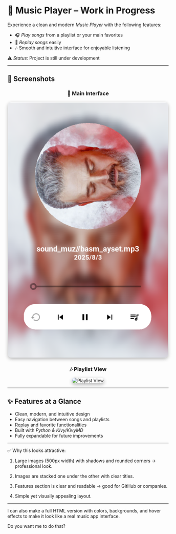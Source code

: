 
# 🎵 Music Player – Work in Progress

Experience a clean and modern *Music Player* with the following features:

- 🎧 *Play songs* from a playlist or your main favorites  
- 🔁 *Replay songs* easily  
- 🎶 Smooth and intuitive interface for enjoyable listening

⚠️ *Status:* Project is still under development

---

## 📸 Screenshots

<div align="center">

### 🎵 Main Interface
<img src="img_file/img1.png" alt="Main Interface" width="500" style="border-radius:10px; box-shadow: 0 4px 12px rgba(0,0,0,0.3);" />

### 🎶 Playlist View
<img src="img_file/.png" alt="Playlist View" width="500" style="border-radius:10px; box-shadow: 0 4px 12px rgba(0,0,0,0.3);" />

</div>

---

## ✨ Features at a Glance
- Clean, modern, and intuitive design  
- Easy navigation between songs and playlists  
- Replay and favorite functionalities  
- Built with *Python & Kivy/KivyMD*  
- Fully expandable for future improvements


---

✅ Why this looks attractive:

1. Large images (500px width) with shadows and rounded corners → professional look.


2. Images are stacked one under the other with clear titles.


3. Features section is clear and readable → good for GitHub or companies.


4. Simple yet visually appealing layout.




---

I can also make a full HTML version with colors, backgrounds, and hover effects to make it look like a real music app interface.

Do you want me to do that?
